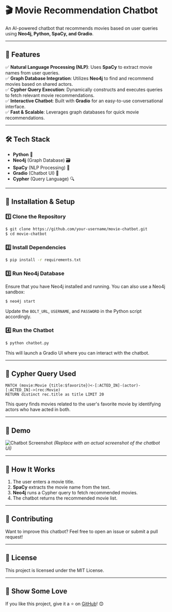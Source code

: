 # 🎬 Movie Recommendation Chatbot

An AI-powered chatbot that recommends movies based on user queries using **Neo4j, Python, SpaCy, and Gradio**.

---

## 🚀 Features

✅ **Natural Language Processing (NLP)**: Uses **SpaCy** to extract movie names from user queries.  
✅ **Graph Database Integration**: Utilizes **Neo4j** to find and recommend movies based on shared actors.  
✅ **Cypher Query Execution**: Dynamically constructs and executes queries to fetch relevant movie recommendations.  
✅ **Interactive Chatbot**: Built with **Gradio** for an easy-to-use conversational interface.  
✅ **Fast & Scalable**: Leverages graph databases for quick movie recommendations.

---

## 🛠️ Tech Stack

- **Python** 🐍
- **Neo4j** (Graph Database) 🗃️
- **SpaCy** (NLP Processing) 🧠
- **Gradio** (Chatbot UI) 💬
- **Cypher** (Query Language) 🔍

---

## 📌 Installation & Setup

### 1️⃣ Clone the Repository
```bash
$ git clone https://github.com/your-username/movie-chatbot.git
$ cd movie-chatbot
```

### 2️⃣ Install Dependencies
```bash
$ pip install -r requirements.txt
```

### 3️⃣ Run Neo4j Database
Ensure that you have Neo4j installed and running. You can also use a Neo4j sandbox:
```bash
$ neo4j start
```

Update the `BOLT_URL`, `USERNAME`, and `PASSWORD` in the Python script accordingly.

### 4️⃣ Run the Chatbot
```bash
$ python chatbot.py
```
This will launch a Gradio UI where you can interact with the chatbot.

---

## 🔗 Cypher Query Used
```cypher
MATCH (movie:Movie {title:$favorite})<-[:ACTED_IN]-(actor)-[:ACTED_IN]->(rec:Movie)
RETURN distinct rec.title as title LIMIT 20
```
This query finds movies related to the user's favorite movie by identifying actors who have acted in both.

---

## 📸 Demo
![Chatbot Screenshot](screenshot.png) *(Replace with an actual screenshot of the chatbot UI)*

---

## 🤖 How It Works
1. The user enters a movie title.
2. **SpaCy** extracts the movie name from the text.
3. **Neo4j** runs a Cypher query to fetch recommended movies.
4. The chatbot returns the recommended movie list.

---

## 🤝 Contributing
Want to improve this chatbot? Feel free to open an issue or submit a pull request!

---

## 📜 License
This project is licensed under the MIT License.

---

## 🌟 Show Some Love
If you like this project, give it a ⭐ on [GitHub](https://github.com/your-username/movie-chatbot)! 😊

